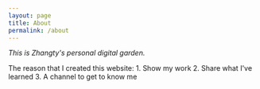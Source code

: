 ```yaml
---
layout: page
title: About
permalink: /about
---
```


*This is Zhangty's personal digital garden.*


The reason  that  I created this website:
	1. Show my work
	2. Share what I've learned
	3. A channel to get to know me
